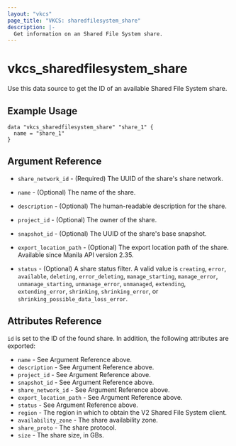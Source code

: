 ```yaml
---
layout: "vkcs"
page_title: "VKCS: sharedfilesystem_share"
description: |-
  Get information on an Shared File System share.
---
```


# vkcs\_sharedfilesystem\_share

Use this data source to get the ID of an available Shared File System share.

## Example Usage

```hcl
data "vkcs_sharedfilesystem_share" "share_1" {
  name = "share_1"
}
```

## Argument Reference

* `share_network_id` - (Required) The UUID of the share's share network.

* `name` - (Optional) The name of the share.

* `description` - (Optional) The human-readable description for the share.

* `project_id` - (Optional) The owner of the share.

* `snapshot_id` - (Optional) The UUID of the share's base snapshot.

* `export_location_path` - (Optional) The export location path of the share. Available
    since Manila API version 2.35.

* `status` - (Optional) A share status filter. A valid value is `creating`,
    `error`, `available`, `deleting`, `error_deleting`, `manage_starting`,
    `manage_error`, `unmanage_starting`, `unmanage_error`, `unmanaged`,
    `extending`, `extending_error`, `shrinking`, `shrinking_error`, or
    `shrinking_possible_data_loss_error`.

## Attributes Reference

`id` is set to the ID of the found share. In addition, the following attributes
are exported:

* `name` - See Argument Reference above.
* `description` - See Argument Reference above.
* `project_id` - See Argument Reference above.
* `snapshot_id` - See Argument Reference above.
* `share_network_id` - See Argument Reference above.
* `export_location_path` - See Argument Reference above.
* `status` - See Argument Reference above.
* `region` - The region in which to obtain the V2 Shared File System client.
* `availability_zone` - The share availability zone.
* `share_proto` - The share protocol.
* `size` - The share size, in GBs.

